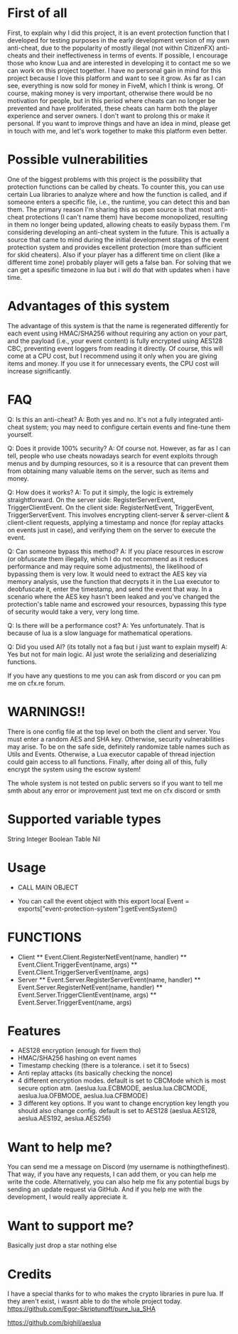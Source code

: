 # First of all
First, to explain why I did this project, it is an event protection function that I developed for testing purposes in the early development version of my own anti-cheat, due to the popularity of mostly illegal (not within CitizenFX) anti-cheats and their ineffectiveness in terms of events. If possible, I encourage those who know Lua and are interested in developing it to contact me so we can work on this project together. I have no personal gain in mind for this project because I love this platform and want to see it grow. As far as I can see, everything is now sold for money in FiveM, which I think is wrong. Of course, making money is very important, otherwise there would be no motivation for people, but in this period where cheats can no longer be prevented and have proliferated, these cheats can harm both the player experience and server owners. I don't want to prolong this or make it personal. If you want to improve things and have an idea in mind, please get in touch with me, and let's work together to make this platform even better.

# Possible vulnerabilities
One of the biggest problems with this project is the possibility that protection functions can be called by cheats. To counter this, you can use certain Lua libraries to analyze where and how the function is called, and if someone enters a specific file, i.e., the runtime, you can detect this and ban them. The primary reason I'm sharing this as open source is that most anti-cheat protections (I can't name them) have become monopolized, resulting in them no longer being updated, allowing cheats to easily bypass them. I'm considering developing an anti-cheat system in the future. This is actually a source that came to mind during the initial development stages of the event protection system and provides excellent protection (more than sufficient for skid cheaters). Also if your player has a different time on client (like a different time zone) probably player will gets a false ban. For solving that we can get a spesific timezone in lua but i will do that with updates when i have time.

# Advantages of this system
The advantage of this system is that the name is regenerated differently for each event using HMAC/SHA256 without requiring any action on your part, and the payload (i.e., your event content) is fully encrypted using AES128 CBC, preventing event loggers from reading it directly. Of course, this will come at a CPU cost, but I recommend using it only when you are giving items and money. If you use it for unnecessary events, the CPU cost will increase significantly.

# FAQ
Q: Is this an anti-cheat?
A: Both yes and no. It's not a fully integrated anti-cheat system; you may need to configure certain events and fine-tune them yourself.

Q: Does it provide 100% security?
A: Of course not. However, as far as I can tell, people who use cheats nowadays search for event exploits through menus and by dumping resources, so it is a resource that can prevent them from obtaining many valuable items on the server, such as items and money.

Q: How does it works?
A: To put it simply, the logic is extremely straightforward. On the server side: RegisterServerEvent, TriggerClientEvent. On the client side: RegisterNetEvent, TriggerEvent, TriggerServerEvent. This involves encrypting client-server & server-client & client-client requests, applying a timestamp and nonce (for replay attacks on events just in case), and verifying them on the server to execute the event.

Q: Can someone bypass this method?
A: If you place resources in escrow (or obfuscate them illegally, which I do not recommend as it reduces performance and may require some adjustments), the likelihood of bypassing them is very low. It would need to extract the AES key via memory analysis, use the function that decrypts it in the Lua executor to deobfuscate it, enter the timestamp, and send the event that way. In a scenario where the AES key hasn't been leaked and you've changed the protection's table name and escrowed your resources, bypassing this type of security would take a very, very long time.

Q: Is there will be a performance cost?
A: Yes unfortunately. That is because of lua is a slow language for mathematical operations.

Q: Did you used AI? (its totally not a faq but i just want to explain myself)
A: Yes but not for main logic. AI just wrote the serializing and deserializing functions.

If you have any questions to me you can ask from discord or you can pm me on cfx.re forum.

# WARNINGS!!
There is one config file at the top level on both the client and server. You must enter a random AES and SHA key. Otherwise, security vulnerabilities may arise. To be on the safe side, definitely randomize table names such as Utils and Events. Otherwise, a Lua executor capable of thread injection could gain access to all functions. Finally, after doing all of this, fully encrypt the system using the escrow system!

The whole system is not tested on public servers so if you want to tell me smth about any error or improvement just text me on cfx discord or smth 

# Supported variable types
String
Integer
Boolean
Table
Nil

# Usage
* CALL MAIN OBJECT
- You can call the event object with this export
local Event = exports["event-protection-system"]:getEventSystem()

# FUNCTIONS
* Client
** Event.Client.RegisterNetEvent(name, handler)
** Event.Client.TriggerEvent(name, args)
** Event.Client.TriggerServerEvent(name, args)
* Server
** Event.Server.RegisterServerEvent(name, handler)
** Event.Server.RegisterNetEvent(name, handler)
** Event.Server.TriggerClientEvent(name, args)
** Event.Server.TriggerEvent(name, args)

# Features
* AES128 encryption (enough for fivem tho)
* HMAC/SHA256 hashing on event names
* Timestamp checking (there is a tolerance. i set it to 5secs)
* Anti replay attacks (its basically checking the nonce)
* 4 different encryption modes. default is set to CBCMode which is most secure option atm. (aeslua.lua.ECBMODE, aeslua.lua.CBCMODE, aeslua.lua.OFBMODE, aeslua.lua.CFBMODE)
* 3 different key options. If you want to change encryption key length you should also change config. default is set to AES128 (aeslua.AES128, aeslua.AES192, aeslua.AES256)

# Want to help me?
You can send me a message on Discord (my username is nothingthefinest). That way, if you have any requests, I can add them, or you can help me write the code. Alternatively, you can also help me fix any potential bugs by sending an update request via GitHub. And if you help me with the development, I would really appreciate it.

# Want to support me?
Basically just drop a star nothing else

# Credits
I have a special thanks for to who makes the crypto libraries in pure lua. If they aren't exist, i wasnt able to do the whole project today. 
https://github.com/Egor-Skriptunoff/pure_lua_SHA

https://github.com/bighil/aeslua

